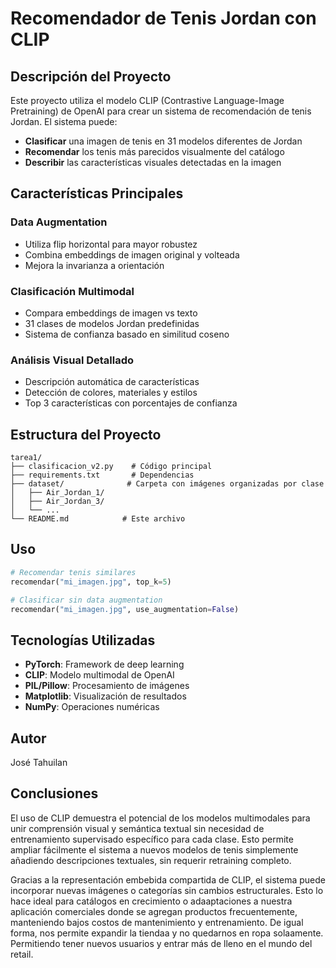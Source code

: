 # Recomendador de Tenis Jordan con CLIP

## Descripción del Proyecto
Este proyecto utiliza el modelo CLIP (Contrastive Language-Image Pretraining) de OpenAI para crear un sistema de recomendación de tenis Jordan. El sistema puede:

- **Clasificar** una imagen de tenis en 31 modelos diferentes de Jordan
- **Recomendar** los tenis más parecidos visualmente del catálogo
- **Describir** las características visuales detectadas en la imagen

## Características Principales

### Data Augmentation
- Utiliza flip horizontal para mayor robustez
- Combina embeddings de imagen original y volteada
- Mejora la invarianza a orientación

### Clasificación Multimodal
- Compara embeddings de imagen vs texto
- 31 clases de modelos Jordan predefinidas
- Sistema de confianza basado en similitud coseno

### Análisis Visual Detallado
- Descripción automática de características
- Detección de colores, materiales y estilos
- Top 3 características con porcentajes de confianza

## Estructura del Proyecto

```
tarea1/
├── clasificacion_v2.py    # Código principal
├── requirements.txt       # Dependencias
├── dataset/              # Carpeta con imágenes organizadas por clase
│   ├── Air_Jordan_1/
│   ├── Air_Jordan_3/
│   └── ...
└── README.md            # Este archivo
```


## Uso

```python
# Recomendar tenis similares
recomendar("mi_imagen.jpg", top_k=5)

# Clasificar sin data augmentation
recomendar("mi_imagen.jpg", use_augmentation=False)
```

## Tecnologías Utilizadas

- **PyTorch**: Framework de deep learning
- **CLIP**: Modelo multimodal de OpenAI
- **PIL/Pillow**: Procesamiento de imágenes
- **Matplotlib**: Visualización de resultados
- **NumPy**: Operaciones numéricas

## Autor
José Tahuilan

## Conclusiones

El uso de CLIP demuestra el potencial de los modelos multimodales para unir comprensión visual y semántica textual sin necesidad de entrenamiento supervisado específico para cada clase. Esto permite ampliar fácilmente el sistema a nuevos modelos de tenis simplemente añadiendo descripciones textuales, sin requerir retraining completo.

Gracias a la representación embebida compartida de CLIP, el sistema puede incorporar nuevas imágenes o categorías sin cambios estructurales. Esto lo hace ideal para catálogos en crecimiento o adaaptaciones a nuestra aplicación comerciales donde se agregan productos frecuentemente, manteniendo bajos costos de mantenimiento y entrenamiento. De igual forma, nos permite expandir la tiendaa y no quedarnos en ropa solaamente. Permitiendo tener nuevos usuarios y entrar más de lleno en el mundo del retail.
